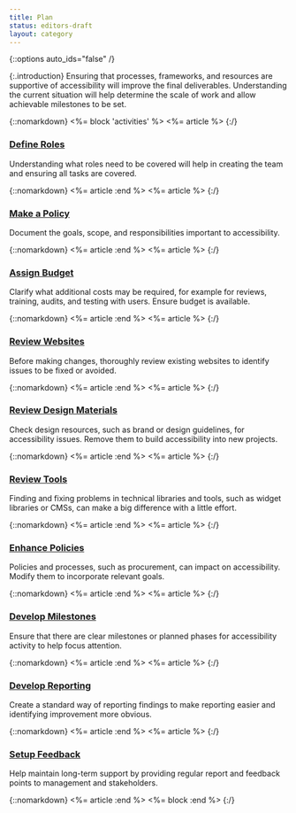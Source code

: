 ```yaml
---
title: Plan
status: editors-draft
layout: category
---
```


{::options auto_ids="false" /}

{:.introduction}
Ensuring that processes, frameworks, and resources are supportive of accessibility will improve the final deliverables. Understanding the current situation will help determine the scale of work and allow achievable milestones to be set.

{::nomarkdown}
<%= block 'activities' %>
<%= article %>
{:/}

### [Define Roles](define_roles.html)

Understanding what roles need to be covered will help in creating the team and ensuring all tasks are covered.

{::nomarkdown}
<%= article :end %>
<%= article %>
{:/}

### [Make a Policy](make_a_policy.html)

Document the goals, scope, and responsibilities important to accessibility.

{::nomarkdown}
<%= article :end %>
<%= article %>
{:/}

### [Assign Budget](assign_budget.html)

Clarify what additional costs may be required, for example for reviews, training, audits, and testing with users. Ensure budget is available.

{::nomarkdown}
<%= article :end %>
<%= article %>
{:/}

### [Review Websites](review_websites.html)

Before making changes, thoroughly review existing websites to identify issues to be fixed or avoided.

{::nomarkdown}
<%= article :end %>
<%= article %>
{:/}

### [Review Design Materials](review_design_materials.html)

Check design resources, such as brand or design guidelines, for accessibility issues. Remove them to build accessibility into new projects.

{::nomarkdown}
<%= article :end %>
<%= article %>
{:/}

### [Review Tools](review_tools.html)

Finding and fixing problems in technical libraries and tools, such as widget libraries or CMSs, can make a big difference with a little effort.

{::nomarkdown}
<%= article :end %>
<%= article %>
{:/}

### [Enhance Policies](enhance_policies.html)

Policies and processes, such as procurement, can impact on accessibility. Modify them to incorporate relevant goals.

{::nomarkdown}
<%= article :end %>
<%= article %>
{:/}

### [Develop Milestones](develop_milestones.html)

Ensure that there are clear milestones or planned phases for accessibility activity to help focus attention.

{::nomarkdown}
<%= article :end %>
<%= article %>
{:/}

### [Develop Reporting](develop_reporting.html)

Create a standard way of reporting findings to make reporting easier and identifying improvement more obvious.

{::nomarkdown}
<%= article :end %>
<%= article %>
{:/}

### [Setup Feedback](setup_feedback.html)

Help maintain long-term support by providing regular report and feedback points to management and stakeholders.

{::nomarkdown}
<%= article :end %>
<%= block :end %>
{:/}